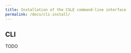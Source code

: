 ```yaml
---
title: Installation of the CSLE command-line interface
permalink: /docs/cli-install/
---
```


## CLI

TODO
